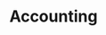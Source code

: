 ---
layout: page
title: Accounting
parent: API Operations
has_children: true
permalink: /all-ops/account
---
